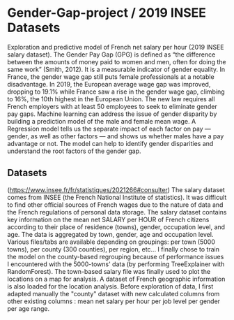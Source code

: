 # Gender-Gap-project / 2019 INSEE Datasets
Exploration and predictive model of French net salary per hour (2019 INSEE salary dataset).
The Gender Pay Gap (GPG) is defined as “the difference between the amounts of money paid to women and men, often for doing the same work” (Smith, 2012). It is a measurable indicator of gender equality. In France, the gender wage gap still puts female professionals at a notable disadvantage. In 2019, the European average wage gap was improved, dropping to 19.1% while France saw a rise in the gender wage gap, climbing to 16%, the 10th highest in the European Union. The new law requires all French employers with at least 50 employees to seek to eliminate gender pay gaps. Machine learning can address the issue of gender disparity by building a prediction model of the male and female mean wage. A Regression model tells us the separate impact of each factor on pay — gender, as well as other factors — and shows us whether males have a pay advantage or not. The model can help to identify gender disparities and understand the root factors of the gender gap.
## Datasets
(https://www.insee.fr/fr/statistiques/2021266#consulter)
The salary dataset comes from INSEE (the French National Institute of statistics). It was difficult to find other official sources of French wages due to the nature of data and the French regulations of personal data storage. 
The salary dataset contains key information on the mean net SALARY per HOUR of French citizens according to their place of residence (towns), gender, occupation level, and age. The data is aggregated by town, gender, age and occupation level. Various files/tabs are available depending on groupings: per town (5000 towns), per county (300 counties), per region, etc... 
I finally chose to train the model on the county-based regrouping because of performance issues I encountered with the 5000-towns' data (by performing TreeExplainer with RandomForest). 
The town-based salary file was finally used to plot the locations on a map for analysis.
A dataset of French geographic information is also loaded for the location analysis.
Before exploration of data, I first adapted manually the "county" dataset with new calculated columns from other existing columns : mean net salary per hour per job level per gender per age range.
